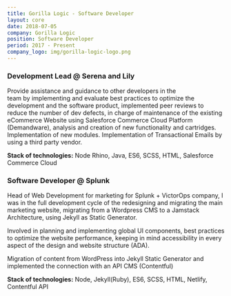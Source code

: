 ```yaml
---
title: Gorilla Logic - Software Developer
layout: core
date: 2018-07-05
company: Gorilla Logic
position: Software Developer 
period: 2017 - Present
company_logo: img/gorilla-logic-logo.png
---
```



### **Development Lead @ Serena and Lily**

Provide assistance and guidance to other developers in the team by implementing and evaluate best practices to optimize the development and the software product, implemented peer reviews to reduce the number of dev defects, in charge of maintenance of the existing eCommerce Website using Salesforce Commerce Cloud Platform (Demandware), analysis and creation of new functionality and cartridges. Implementation of new modules. Implementation of Transactional Emails by using a third party vendor.

**Stack of technologies:** Node Rhino, Java, ES6, SCSS, HTML, Salesforce Commerce Cloud

### **Software Developer @ Splunk**

Head of Web Development for marketing for Splunk + VictorOps company, I was in the full development cycle of the redesigning and migrating the main marketing website, migrating from a Wordpress CMS to a Jamstack Architecture, using Jekyll as Static Generator. 

Involved in planning and implementing global UI components, best practices to optimize the website performance, keeping in mind accessibility in every aspect of the design and website structure (ADA). 

Migration of content from WordPress into Jekyll Static Generator and implemented the connection with an API CMS (Contentful) 

**Stack of technologies:** Node, Jekyll(Ruby), ES6, SCSS, HTML, Netlify, Contentful API